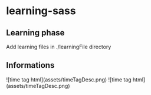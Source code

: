 # learning-sass

## Learning phase

Add learning files in ./learningFile directory

## Informations

<time> 
![time tag html](assets/timeTagDesc.png)
![time tag html](assets/timeTagDesc.png)
